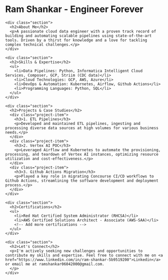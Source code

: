 <!DOCTYPE html>
<html lang="en">
<head>
  <meta charset="UTF-8">
  <meta name="viewport" content="width=device-width, initial-scale=1.0">
  <title>Ram Shankar - Engineer Forever</title>
  <link rel="stylesheet" href="styles.css">
</head>
<body>
  <div class="container">
    <h1>Ram Shankar - Engineer Forever</h1>

    <div class="section">
      <h2>About Me</h2>
      <p>A passionate cloud data engineer with a proven track record of building and automating scalable pipelines using state-of-the-art tools. Driven by a thirst for knowledge and a love for tackling complex technical challenges.</p>
    </div>

    <div class="section">
      <h2>Skills & Expertise</h2>
      <ul>
        <li>Data Pipelines: Python, Informatica Intelligent Cloud Services, Composer, GCP, Striim (CDC data)</li>
        <li>Cloud Technologies: GCP, AWS, Azure</li>
        <li>DevOps & Automation: Kubernetes, Airflow, Github Actions</li>
        <li>Programming Languages: Python, SQL</li>
      </ul>
    </div>

    <div class="section">
      <h2>Projects & Case Studies</h2>
      <div class="project-item">
        <h3>1. ETL Pipelines</h3>
        <p>Developed and maintained ETL pipelines, ingesting and processing diverse data sources at high volumes for various business needs.</p>
      </div>
      <div class="project-item">
        <h3>2. Vertex AI POC</h3>
        <p>Leveraged Airflow and Kubernetes to automate the provisioning, processing, and teardown of Vertex AI instances, optimizing resource utilization and cost-effectiveness.</p>
      </div>
      <div class="project-item">
        <h3>3. Github Actions Migration</h3>
        <p>Played a key role in migrating Concourse CI/CD workflows to Github Actions, streamlining the software development and deployment process.</p>
      </div>
    </div>

    <div class="section">
      <h2>Certifications</h2>
      <ul>
        <li>Red Hat Certified System Administrator (RHCSA)</li>
        <li>AWS Certified Solutions Architect - Associate (AWS-SAA)</li>
        <!-- Add more certifications -->
      </ul>
    </div>

    <div class="section">
      <h2>Let's Connect</h2>
      <p>I'm actively seeking new challenges and opportunities to contribute my skills and expertise. Feel free to connect with me on <a href="https://www.linkedin.com/in/ram-shankar-5b9519200">Linkedin</a> or email me at ramshankar06042000@gmail.com.
      </p>
    </div>
  </div>
</body>
</html>
